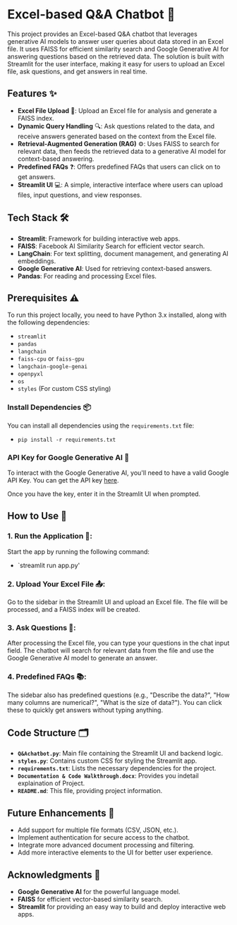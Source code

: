 # Excel-based Q&A Chatbot 🤖

This project provides an Excel-based Q&A chatbot that leverages generative AI models to answer user queries about data stored in an Excel file. It uses FAISS for efficient similarity search and Google Generative AI for answering questions based on the retrieved data. The solution is built with Streamlit for the user interface, making it easy for users to upload an Excel file, ask questions, and get answers in real time.

## Features ✨

- **Excel File Upload** 📁: Upload an Excel file for analysis and generate a FAISS index.
- **Dynamic Query Handling** 🔍: Ask questions related to the data, and receive answers generated based on the context from the Excel file.
- **Retrieval-Augmented Generation (RAG)** ⚙️: Uses FAISS to search for relevant data, then feeds the retrieved data to a generative AI model for context-based answering.
- **Predefined FAQs** ❓: Offers predefined FAQs that users can click on to get answers.
- **Streamlit UI** 💻: A simple, interactive interface where users can upload files, input questions, and view responses.

## Tech Stack 🛠️

- **Streamlit**: Framework for building interactive web apps.
- **FAISS**: Facebook AI Similarity Search for efficient vector search.
- **LangChain**: For text splitting, document management, and generating AI embeddings.
- **Google Generative AI**: Used for retrieving context-based answers.
- **Pandas**: For reading and processing Excel files.


## Prerequisites ⚠️

To run this project locally, you need to have Python 3.x installed, along with the following dependencies:

- `streamlit`
- `pandas`
- `langchain`
- `faiss-cpu` or `faiss-gpu`
- `langchain-google-genai`
- `openpyxl`
- `os`
- `styles` (For custom CSS styling)

### Install Dependencies 📦

You can install all dependencies using the `requirements.txt` file:
- `pip install -r requirements.txt`

### API Key for Google Generative AI 🔑
To interact with the Google Generative AI, you'll need to have a valid Google API Key. You can get the API key [here](https://ai.google.dev/gemini-api/docs/api-key).

Once you have the key, enter it in the Streamlit UI when prompted.

## How to Use 📝

### 1. Run the Application 🚀:
Start the app by running the following command:

- `streamlit run app.py'

### 2. Upload Your Excel File 📤:
Go to the sidebar in the Streamlit UI and upload an Excel file.
The file will be processed, and a FAISS index will be created.

### 3. Ask Questions 💬:
After processing the Excel file, you can type your questions in the chat input field.
The chatbot will search for relevant data from the file and use the Google Generative AI model to generate an answer.

### 4. Predefined FAQs 📚:
The sidebar also has predefined questions (e.g., "Describe the data?", "How many columns are numerical?", "What is the size of data?").
You can click these to quickly get answers without typing anything.

## Code Structure 🗂️

- **`Q&Achatbot.py`**: Main file containing the Streamlit UI and backend logic.
- **`styles.py`**: Contains custom CSS for styling the Streamlit app.
- **`requirements.txt`**: Lists the necessary dependencies for the project.
- **`Documentation & Code Walkthrough.docx`**: Provides you indetail explaination of Project.
- **`README.md`**: This file, providing project information.

## Future Enhancements 🌱

- Add support for multiple file formats (CSV, JSON, etc.).
- Implement authentication for secure access to the chatbot.
- Integrate more advanced document processing and filtering.
- Add more interactive elements to the UI for better user experience.

## Acknowledgments 🙏

- **Google Generative AI** for the powerful language model.
- **FAISS** for efficient vector-based similarity search.
- **Streamlit** for providing an easy way to build and deploy interactive web apps.
